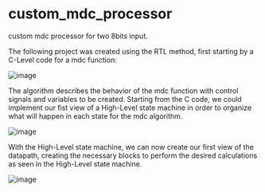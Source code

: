 # custom_mdc_processor
custom mdc processor for two 8bits input.

The following project was created using the RTL method, first starting by a C-Level code for a mdc function:

![image](https://user-images.githubusercontent.com/43892745/131693403-8cf2038a-62e0-4e7c-9f99-399dd055de6c.png)

The algorithm describes the behavior of the mdc function with control signals and variables to be created. Starting from the C code, we could implement our fist view of a High-Level state machine in order to organize what will happen in each state for the mdc algorithm.

![image](https://user-images.githubusercontent.com/43892745/131693992-e3a9450b-b850-4eba-b5a7-702c5ac586dd.png)

With the High-Level state machine, we can now create our first view of the datapath, creating the necessary blocks to perform the desired calculations as seen in the High-Level state machine.

![image](https://user-images.githubusercontent.com/43892745/131694888-8c8ded06-b382-4be1-970b-b67b115aad4f.png)






